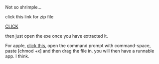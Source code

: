 Not so shrimple...

click this link for zip file

[CLICK](https://github.com/SourestOfLemons/Gamble/blob/main/build/Windows/Windows.zip?raw=true)

then just open the exe once you have extracted it.



For apple, 
[click this](https://github.com/SourestOfLemons/Gamble/blob/main/build/Apple/Button%20(1)?raw=true), open the command prompt with command-space, paste [chmod +x] and then drag the file in. you will then have a runnable app. I think.
